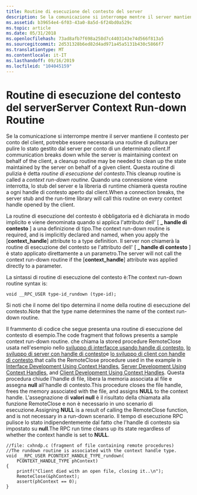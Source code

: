 ```yaml
---
title: Routine di esecuzione del contesto del server
description: Se la comunicazione si interrompe mentre il server mantiene il contesto per conto del client, potrebbe essere necessaria una routine di pulitura per pulire lo stato gestito dal server per conto di un determinato client.
ms.assetid: b39654e4-6f03-43a0-8a5d-6f24bd0a529c
ms.topic: article
ms.date: 05/31/2018
ms.openlocfilehash: 73ad8afb7f698a258d7c4403143e74d566f813a5
ms.sourcegitcommit: 2d531328b6ed82d4ad971a45a5131b430c5866f7
ms.translationtype: MT
ms.contentlocale: it-IT
ms.lasthandoff: 09/16/2019
ms.locfileid: "104045159"
---
```

# <a name="server-context-run-down-routine"></a><span data-ttu-id="4ab1e-103">Routine di esecuzione del contesto del server</span><span class="sxs-lookup"><span data-stu-id="4ab1e-103">Server Context Run-down Routine</span></span>

<span data-ttu-id="4ab1e-104">Se la comunicazione si interrompe mentre il server mantiene il contesto per conto del client, potrebbe essere necessaria una routine di pulitura per pulire lo stato gestito dal server per conto di un determinato client.</span><span class="sxs-lookup"><span data-stu-id="4ab1e-104">If communication breaks down while the server is maintaining context on behalf of the client, a cleanup routine may be needed to clean up the state maintained by the server on behalf of a given client.</span></span> <span data-ttu-id="4ab1e-105">Questa routine di pulizia è detta *routine di esecuzione del contesto*.</span><span class="sxs-lookup"><span data-stu-id="4ab1e-105">This cleanup routine is called a *context run-down routine*.</span></span> <span data-ttu-id="4ab1e-106">Quando una connessione viene interrotta, lo stub del server e la libreria di runtime chiamerà questa routine a ogni handle di contesto aperto dal client.</span><span class="sxs-lookup"><span data-stu-id="4ab1e-106">When a connection breaks, the server stub and the run-time library will call this routine on every context handle opened by the client.</span></span>

<span data-ttu-id="4ab1e-107">La routine di esecuzione del contesto è obbligatoria ed è dichiarata in modo implicito e viene denominata quando si applica l'attributo dell' \[ **\_ handle di contesto** \] a una definizione di tipo.</span><span class="sxs-lookup"><span data-stu-id="4ab1e-107">The context run-down routine is required, and is implicitly declared and named, when you apply the \[**context\_handle**\] attribute to a type definition.</span></span> <span data-ttu-id="4ab1e-108">Il server non chiamerà la routine di esecuzione del contesto se l'attributo dell' \[ **\_ handle di contesto** \] è stato applicato direttamente a un parametro.</span><span class="sxs-lookup"><span data-stu-id="4ab1e-108">The server will not call the context run-down routine if the \[**context\_handle**\] attribute was applied directly to a parameter.</span></span>

<span data-ttu-id="4ab1e-109">La sintassi di routine di esecuzione del contesto è:</span><span class="sxs-lookup"><span data-stu-id="4ab1e-109">The context run-down routine syntax is:</span></span>

``` syntax
void __RPC_USER type-id_rundown (type-id);
```

<span data-ttu-id="4ab1e-110">Si noti che il nome del tipo determina il nome della routine di esecuzione del contesto.</span><span class="sxs-lookup"><span data-stu-id="4ab1e-110">Note that the type name determines the name of the context run-down routine.</span></span>

<span data-ttu-id="4ab1e-111">Il frammento di codice che segue presenta una routine di esecuzione del contesto di esempio.</span><span class="sxs-lookup"><span data-stu-id="4ab1e-111">The code fragment that follows presents a sample context run-down routine.</span></span> <span data-ttu-id="4ab1e-112">che chiama la stored procedure RemoteClose usata nell'esempio nello [sviluppo di interfacce usando handle di contesto](interface-development-using-context-handles.md), [lo sviluppo di server con handle di contesto](server-development-using-context-handles.md)e [lo sviluppo di client con handle di contesto](client-development-using-context-handles.md).</span><span class="sxs-lookup"><span data-stu-id="4ab1e-112">that calls the RemoteClose procedure used in the example in [Interface Development Using Context Handles](interface-development-using-context-handles.md), [Server Development Using Context Handles](server-development-using-context-handles.md), and [Client Development Using Context Handles](client-development-using-context-handles.md).</span></span> <span data-ttu-id="4ab1e-113">Questa procedura chiude l'handle di file, libera la memoria associata al file e assegna **null** all'handle di contesto.</span><span class="sxs-lookup"><span data-stu-id="4ab1e-113">This procedure closes the file handle, frees the memory associated with the file, and assigns **NULL** to the context handle.</span></span> <span data-ttu-id="4ab1e-114">L'assegnazione di **valori null** è il risultato della chiamata alla funzione RemoteClose e non è necessario in uno scenario di esecuzione.</span><span class="sxs-lookup"><span data-stu-id="4ab1e-114">Assigning **NULL** is a result of calling the RemoteClose function, and is not necessary in a run-down scenario.</span></span> <span data-ttu-id="4ab1e-115">Il tempo di esecuzione RPC pulisce lo stato indipendentemente dal fatto che l'handle di contesto sia impostato su **null**.</span><span class="sxs-lookup"><span data-stu-id="4ab1e-115">The RPC run time cleans up its state regardless of whether the context handle is set to **NULL**.</span></span>

``` syntax
//file: cxhndp.c (fragment of file containing remote procedures)
//The rundown routine is associated with the context handle type.  
void __RPC_USER PCONTEXT_HANDLE_TYPE_rundown(
    PCONTEXT_HANDLE_TYPE phContext)
{
    printf("Client died with an open file, closing it..\n");
    RemoteClose(&phContext);
    assert(phContext == 0);
}
```

 

 




